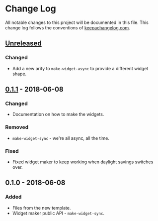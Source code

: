 # Change Log
All notable changes to this project will be documented in this file. This change log follows the conventions of [keepachangelog.com](http://keepachangelog.com/).

## [Unreleased]
### Changed
- Add a new arity to `make-widget-async` to provide a different widget shape.

## [0.1.1] - 2018-06-08
### Changed
- Documentation on how to make the widgets.

### Removed
- `make-widget-sync` - we're all async, all the time.

### Fixed
- Fixed widget maker to keep working when daylight savings switches over.

## 0.1.0 - 2018-06-08
### Added
- Files from the new template.
- Widget maker public API - `make-widget-sync`.

[Unreleased]: https://github.com/your-name/alfa/compare/0.1.1...HEAD
[0.1.1]: https://github.com/your-name/alfa/compare/0.1.0...0.1.1
